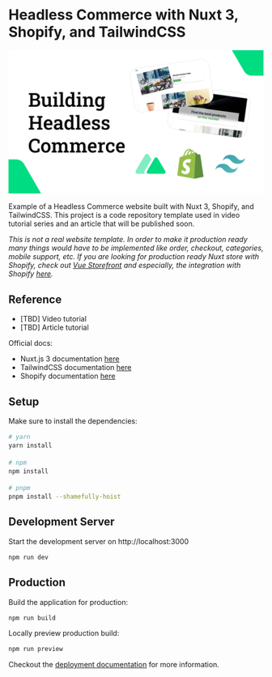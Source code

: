 # Headless Commerce with Nuxt 3, Shopify, and TailwindCSS

![Headless Commerce with Nuxt 3, Shopify, and TailwindCSS](/static/building-headless-commerce-nuxt-shopify-tailwind.png)

Example of a Headless Commerce website built with Nuxt 3, Shopify, and TailwindCSS. This project is a code repository template used in video tutorial series and an article that will be published soon.

*This is not a real website template. In order to make it production ready many things would have to be implemented like order, checkout, categories, mobile support, etc. If you are looking for production ready Nuxt store with Shopify, check out [Vue Storefront](https://www.vuestorefront.io/) and especially, the integration with Shopify [here](https://docs.vuestorefront.io/shopify/).*

## Reference

* [TBD] Video tutorial
* [TBD] Article tutorial

Official docs:

* Nuxt.js 3 documentation [here](https://v3.nuxtjs.org)
* TailwindCSS documentation [here](https://tailwindcss.com/)
* Shopify documentation [here](https://shopify.dev/api)

## Setup

Make sure to install the dependencies:

```bash
# yarn
yarn install

# npm
npm install

# pnpm
pnpm install --shamefully-hoist
```

## Development Server

Start the development server on http://localhost:3000

```bash
npm run dev
```

## Production

Build the application for production:

```bash
npm run build
```

Locally preview production build:

```bash
npm run preview
```

Checkout the [deployment documentation](https://v3.nuxtjs.org/guide/deploy/presets) for more information.
